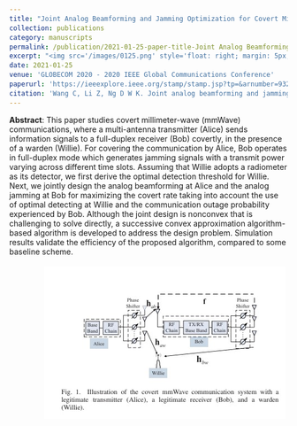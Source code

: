 ```yaml
---
title: "Joint Analog Beamforming and Jamming Optimization for Covert Millimeter Wave Communications"
collection: publications
category: manuscripts
permalink: /publication/2021-01-25-paper-title-Joint Analog Beamforming and Jamming Optimization for Covert Millimeter Wave Communications
excerpt: "<img src='/images/0125.png' style='float: right; margin: 5px;'>This paper investigates covert millimeter-wave (mmWave) communications, where a multi-antenna transmitter (Alice) sends information covertly to a full-duplex receiver (Bob) in the presence of a warden (Willie). The authors jointly optimize the analog beamforming at Alice and Bob to maximize the covert rate while satisfying covertness and communication outage constraints."
date: 2021-01-25
venue: 'GLOBECOM 2020 - 2020 IEEE Global Communications Conference'
paperurl: 'https://ieeexplore.ieee.org/stamp/stamp.jsp?tp=&arnumber=9322111'
citation: 'Wang C, Li Z, Ng D W K. Joint analog beamforming and jamming optimization for covert millimeter wave communications[C]//GLOBECOM 2020-2020 IEEE Global Communications Conference. IEEE, 2020: 1-6.'
---
```




**Abstract**: This paper studies covert millimeter-wave (mmWave) communications, where a multi-antenna transmitter (Alice) sends information signals to a full-duplex receiver (Bob) covertly, in the presence of a warden (Willie). For covering the communication by Alice, Bob operates in full-duplex mode which generates jamming signals with a transmit power varying across different time slots. Assuming that Willie adopts a radiometer as its detector, we first derive the optimal detection threshold for Willie. Next, we jointly design the analog beamforming at Alice and the analog jamming at Bob for maximizing the covert rate taking into account the use of optimal detecting at Willie and the communication outage probability experienced by Bob. Although the joint design is nonconvex that is challenging to solve directly, a successive convex approximation algorithm-based algorithm is developed to address the design problem. Simulation results validate the efficiency of the proposed algorithm, compared to some baseline scheme.



<img src='/images/0125.png' style='float: right; margin: 5px;'>
